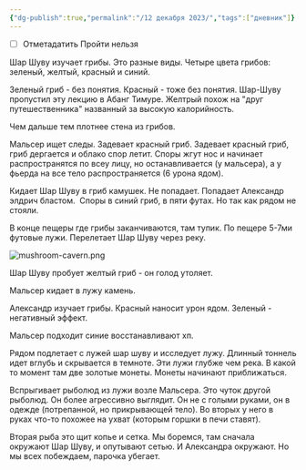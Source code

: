 ```yaml
---
{"dg-publish":true,"permalink":"/12 декабря 2023/","tags":["дневник"]}
---
```


- [ ] Отметадатить
Пройти нельзя

Шар Шуву изучает грибы. Это разные виды. Четыре цвета грибов: зеленый, желтый, красный и синий.

Зеленый гриб - без понятия. Красный - тоже без понятия. Шар-Шуву пропустил эту лекцию в Абанг Тимуре. Желтрый похож на "друг путешественника" названный за высокую калорийность.

Чем дальше тем плотнее стена из грибов.

Мальсер ищет следы. Задевает красный гриб. Задевает красный гриб, гриб дергается и облако спор летит. Споры жгут нос и начинает распространятся по всеу лицу, но останавливается (у мальсера), а у фьерда на все тело распространяется (6 урона ядом).

Кидает Шар Шуву в гриб камушек. Не попадает. Попадает Александр элдрич бластом.  Споры в синий гриб, в пяти футах. Но так как рядом не стояли.

В конце пещеры где грибы заканчиваются, там тупик. По пещере 5-7ми футовые лужи. Перелетает Шар Шуву через реку.

![mushroom-cavern.png](/img/user/media/mushroom-cavern.png)

Шар Шуву пробует желтый гриб - он голод утоляет.

Мальсер кидает в лужу камень.

Александр изучает грибы. Красный наносит урон ядом. Зеленый - негативный эффект.

Мальсер подходит синие восстанавливают хп.

Рядом подлетает с лужей шар шуву и исследует лужу. Длинный тоннель идет вглубь и скрывается в темноте. Эти лужи глубже чем река. В какой то момент там две золотые монеты. Монеты начинают приближаться.

Вспрыгивает рыболюд из лужи возле Мальсера. Это чуток другой рыболюд. Он более агрессивно выглядит. Он не с голыми руками, он в одежде (потрепанной, но прикрывающей тело). Во вторых у него в руках что-то похожее на ухват (которым горшки в печи ставят).

Вторая рыба это щит копье и сетка. Мы боремся, там сначала окружают Шар Шуву, и опутывают сетью. И Александра окружают. Но мы всех побеждаем, парочка убегает.